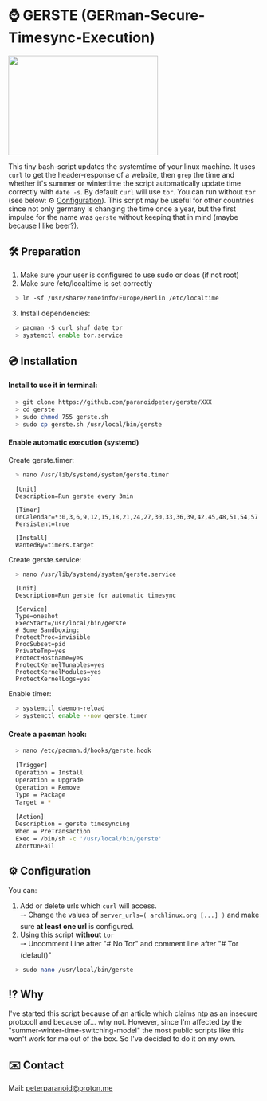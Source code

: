 # :watch: GERSTE (GERman-Secure-Timesync-Execution)
<img src="https://i.ibb.co/DbXkYy3/barley-field-8230-960-720.jpg" width="300" height="200">

This tiny bash-script updates the systemtime of your linux machine. It uses ```curl``` to get the header-response of a website, then ```grep``` the time and whether it's summer or wintertime the script automatically update time correctly with ```date -s```. By default ```curl``` will use ```tor```. You can run without ```tor``` (see below: :gear: [Configuration](https://github.com/paranoidpeter/gerste#gear-configuration)). This script may be useful for other countries since not only germany is changing the time once a year, but the first impulse for the name was ```gerste``` without keeping that in mind (maybe because I like beer?).

## :hammer_and_wrench: Preparation
 1. Make sure your user is configured to use sudo or doas (if not root)
 2. Make sure /etc/localtime is set correctly
```bash
  > ln -sf /usr/share/zoneinfo/Europe/Berlin /etc/localtime
```
 3. Install dependencies:
```bash
  > pacman -S curl shuf date tor
  > systemctl enable tor.service
```

## :cd: Installation
#### Install to use it in terminal:
```bash
  > git clone https://github.com/paranoidpeter/gerste/XXX
  > cd gerste
  > sudo chmod 755 gerste.sh
  > sudo cp gerste.sh /usr/local/bin/gerste
```
#### Enable automatic execution (systemd)
Create gerste.timer:
```bash
  > nano /usr/lib/systemd/system/gerste.timer
```
```
  [Unit]
  Description=Run gerste every 3min

  [Timer]
  OnCalendar=*:0,3,6,9,12,15,18,21,24,27,30,33,36,39,42,45,48,51,54,57
  Persistent=true

  [Install]
  WantedBy=timers.target
```
Create gerste.service:
```bash
  > nano /usr/lib/systemd/system/gerste.service
```
```
  [Unit]
  Description=Run gerste for automatic timesync

  [Service]
  Type=oneshot
  ExecStart=/usr/local/bin/gerste
  # Some Sandboxing:
  ProtectProc=invisible
  ProcSubset=pid
  PrivateTmp=yes
  ProtectHostname=yes
  ProtectKernelTunables=yes
  ProtectKernelModules=yes
  ProtectKernelLogs=yes
```
Enable timer:
```bash
  > systemctl daemon-reload
  > systemctl enable --now gerste.timer
```

#### Create a pacman hook:
```bash
  > nano /etc/pacman.d/hooks/gerste.hook
```
```bash
  [Trigger]
  Operation = Install
  Operation = Upgrade
  Operation = Remove
  Type = Package
  Target = *

  [Action]
  Description = gerste timesyncing
  When = PreTransaction
  Exec = /bin/sh -c '/usr/local/bin/gerste'
  AbortOnFail
```


## :gear: Configuration
You can:
  1. Add or delete urls which ```curl``` will access.<br>
     🠒 Change the values of ```server_urls=( archlinux.org [...] )``` and make sure **at least one url** is configured.<br>
  2. Using this script **without** ```tor```<br>
     🠒 Uncomment Line after "# No Tor" and comment line after "# Tor (default)"<br>
```bash
  > sudo nano /usr/local/bin/gerste
```

## :interrobang: Why
I've started this script because of an article which claims ntp as an insecure protocoll and because of... why not. However, since I'm affected by the "summer-winter-time-switching-model" the most public scripts like this won't work for me out of the box. So I've decided to do it on my own.

## :envelope: Contact
Mail: peterparanoid@proton.me

